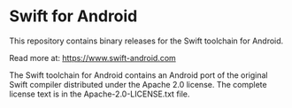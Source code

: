 # Swift for Android

This repository contains binary releases for the Swift toolchain for Android.

Read more at: https://www.swift-android.com

The Swift toolchain for Android contains an Android port of the original Swift compiler distributed under the Apache 2.0 license. The complete license text is in the Apache-2.0-LICENSE.txt file.
